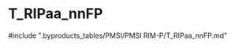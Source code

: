 # T_RIPaa_nnFP

<!-- ATTENTION : Ne pas supprimer ou modifier la ligne ci-dessous -->
#include ".byproducts_tables/PMSI/PMSI RIM-P/T_RIPaa_nnFP.md"
<!-- ATTENTION : Ne pas supprimer ou modifier la ligne ci-dessus -->
